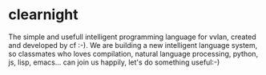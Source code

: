 # clearnight
The simple and usefull intelligent programming language for vvlan, created and developed by cf :-). We are building a new intelligent language system, so classmates who loves compilation, natural language processing, python, js, lisp, emacs... can join us happily, let's do something useful:-) 
